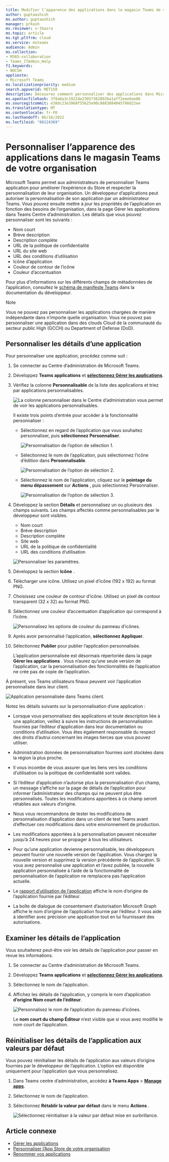 ```yaml
---
title: Modifier l’apparence des applications dans le magasin Teams de votre organisation
author: guptaashish
ms.author: guptaashish
manager: prkosh
ms.reviewer: v-tbasra
ms.topic: article
ms.tgt.pltfrm: cloud
ms.service: msteams
audience: Admin
ms.collection:
- M365-collaboration
- Teams_ITAdmin_Help
f1.keywords:
- NOCSH
appliesto:
- Microsoft Teams
ms.localizationpriority: medium
search.appverid: MET150
description: Découvrez comment personnaliser des applications dans Microsoft Teams.
ms.openlocfilehash: 3f8a8a3c1922de230573628926a1aff2eee6ee06
ms.sourcegitcommit: e38dc23e3968f55625e90c8883884045f80d22ee
ms.translationtype: MT
ms.contentlocale: fr-FR
ms.lasthandoff: 06/16/2022
ms.locfileid: "66124369"
---
```

# <a name="customize-appearance-of-apps-in-your-organizations-teams-store"></a>Personnaliser l’apparence des applications dans le magasin Teams de votre organisation

Microsoft Teams permet aux administrateurs de personnaliser Teams application pour améliorer l’expérience du Store et respecter la personnalisation de leur organisation. Un développeur d’applications peut autoriser la personnalisation de son application par un administrateur Teams. Vous pouvez ensuite mettre à jour les propriétés de l’application en fonction des besoins de l’organisation, dans la page Gérer les applications dans Teams Centre d’administration. Les détails que vous pouvez personnaliser sont les suivants :

* Nom court
* Brève description
* Description complète
* URL de la politique de confidentialité
* URL du site web
* URL des conditions d’utilisation
* Icône d’application
* Couleur de contour de l’icône
* Couleur d’accentuation

Pour plus d’informations sur les différents champs de métadonnées de l’application, consultez le [schéma de manifeste Teams](/microsoftteams/platform/resources/schema/manifest-schema) dans la documentation du développeur.

> [!NOTE]
> Vous ne pouvez pas personnaliser les applications chargées de manière indépendante dans n’importe quelle organisation. Vous ne pouvez pas personnaliser une application dans des clouds Cloud de la communauté du secteur public High (GCCH) ou Department of Defense (DoD).

## <a name="customize-details-of-an-app"></a>Personnaliser les détails d’une application

Pour personnaliser une application, procédez comme suit :

1. Se connecter au Centre d’administration de Microsoft Teams.

1. Développez **Teams applications** et **[sélectionnez Gérer les applications](https://admin.teams.microsoft.com/policies/manage-apps)**.

1. Vérifiez la colonne **Personnalisable** de la liste des applications et triez par applications personnalisables.

   ![La colonne personnaliser dans le Centre d’administration vous permet de voir les applications personnalisables.](media/customizable-apps-in-tac.png)

   Il existe trois points d’entrée pour accéder à la fonctionnalité personnaliser :

   * Sélectionnez en regard de l’application que vous souhaitez personnaliser, puis **sélectionnez Personnaliser**.

     ![Personnalisation de l’option de sélection 1.](media/select-app-to-customize1.png)

   * Sélectionnez le nom de l’application, puis sélectionnez l’icône d’édition dans **Personnalisable**.

     ![Personnalisation de l’option de sélection 2.](media/communities-microsoft.png)

   * Sélectionnez le nom de l’application, cliquez sur le **pointage du menu dépassement** sur **Actions** , puis sélectionnez Personnaliser.

     ![Personnalisation de l’option de sélection 3.](media/customize-action-menu.png)

1. Développez la section **Détails** et personnalisez un ou plusieurs des champs suivants. Les champs affectés comme personnalisables par le développeur sont visibles.

    * Nom court
    * Brève description
    * Description complète
    * Site web
    * URL de la politique de confidentialité
    * URL des conditions d’utilisation

   ![Personnaliser les paramètres.](media/customize-settings.png)

1. Développez la section **Icône** .

1. Télécharger une icône. Utilisez un pixel d’icône (192 x 192) au format PNG.

1. Choisissez une couleur de contour d’icône. Utilisez un pixel de contour transparent (32 x 32) au format PNG.

1. Sélectionnez une couleur d’accentuation d’application qui correspond à l’icône.

   ![Personnalisez les options de couleur du panneau d’icônes.](media/customize-app-colors.png)

1. Après avoir personnalisé l’application, **sélectionnez Appliquer**.

1. Sélectionnez **Publier** pour publier l’application personnalisée.

   L’application personnalisée est désormais répertoriée dans la page **Gérer les applications** . Vous n’aurez qu’une seule version de l’application, car la personnalisation des fonctionnalités de l’application ne crée pas de copie de l’application.

À présent, vos Teams utilisateurs finaux peuvent voir l’application personnalisée dans leur client.

   ![Application personnalisée dans Teams client.](media/contoso-app.png)

Notez les détails suivants sur la personnalisation d’une application :

* Lorsque vous personnalisez des applications et toute description liée à une application, veillez à suivre les instructions de personnalisation fournies par l’éditeur d’application dans leur documentation ou conditions d’utilisation. Vous êtes également responsable du respect des droits d’autrui concernant les images tierces que vous pouvez utiliser.

* Administration données de personnalisation fournies sont stockées dans la région la plus proche.

* Il vous incombe de vous assurer que les liens vers les conditions d’utilisation ou la politique de confidentialité sont valides.

* Si l’éditeur d’application n’autorise plus la personnalisation d’un champ, un message s’affiche sur la page de détails de l’application pour informer l’administrateur des champs qui ne peuvent plus être personnalisés. Toutes les modifications apportées à ce champ seront rétablies aux valeurs d’origine.

* Nous vous recommandons de tester les modifications de personnalisation d’application dans un client de test Teams avant d’effectuer ces modifications dans votre environnement de production.

* Les modifications apportées à la personnalisation peuvent nécessiter jusqu’à 24 heures pour se propager à tous les utilisateurs.

* Pour qu’une application devienne personnalisable, les développeurs peuvent fournir une nouvelle version de l’application. Vous chargez la nouvelle version et supprimez la version précédente de l’application. Si vous avez personnalisé une application et l’avez publiée, la nouvelle application personnalisée à l’aide de la fonctionnalité de personnalisation de l’application ne remplacera pas l’application actuelle.

* Le [rapport d’utilisation de l’application](teams-analytics-and-reports/app-usage-report.md) affiche le nom d’origine de l’application fournie par l’éditeur.

* La boîte de dialogue de consentement d’autorisation Microsoft Graph affiche le nom d’origine de l’application fournie par l’éditeur. Il vous aide à identifier avec précision une application tout en lui fournissant des autorisations.

## <a name="review-app-details"></a>Examiner les détails de l’application

Vous souhaiterez peut-être voir les détails de l’application pour passer en revue les informations.

1. Se connecter au Centre d’administration de Microsoft Teams.

1. Développez **Teams applications** et **[sélectionnez Gérer les applications](https://admin.teams.microsoft.com/policies/manage-apps)**.

1. Sélectionnez le nom de l’application.

1. Affichez les détails de l’application, y compris le nom d’application **d’origine Nom court de l’éditeur**.

   ![Personnalisez le nom de l’application du panneau d’icônes.](media/original-app-version.png)

   Le **nom court du champ Éditeur** n’est visible que si vous avez modifié le nom court de l’application.

## <a name="reset-app-details-to-default-values"></a>Réinitialiser les détails de l’application aux valeurs par défaut

Vous pouvez réinitialiser les détails de l’application aux valeurs d’origine fournies par le développeur de l’application. L’option est disponible uniquement pour l’application que vous personnalisez.

1. Dans Teams centre d’administration, accédez **à Teams Apps** > **[Manage apps](https://admin.teams.microsoft.com/policies/manage-apps)**.

1. Sélectionnez le nom de l’application.

1. Sélectionnez **Rétablir la valeur par défaut** dans le menu **Actions** .

   ![Sélectionnez réinitialiser à la valeur par défaut mise en surbrillance.](media/select-reset.png)

## <a name="related-article"></a>Article connexe

* [Gérer les applications](manage-apps.md)
* [Personnaliser l’App Store de votre organisation](customize-your-app-store.md)
* [Renommer vos applications](https://techcommunity.microsoft.com/t5/microsoft-teams-blog/rebrand-apps-to-your-own-organization-s-branding-with-app/ba-p/2376296)
